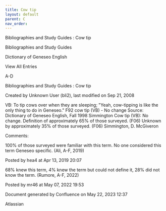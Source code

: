 ```yaml
---
title: Cow tip
layout: default
parent: C
nav_order:
---
```


Bibliographies and Study Guides : Cow tip

Bibliographies and Study Guides

Dictionary of Geneseo English

View All Entries

A-D

Bibliographies and Study Guides : Cow tip

Created by  Unknown User (bli2), last modified on Sep 21, 2008

VB: To tip cows over when they are sleeping; &quot;Yeah, cow-tipping is like the only thing to do in Geneseo.&quot; F92 cow tip (VB) - No change Source: Dictionary of Geneseo English, Fall 1998 Simmington Cow tip (VB): No change. Definition of approximately 65% of those surveyed. (F06) Unknown by approximately 35% of those surveyed. (F06) Simmington, D. McGiveron

Comments:

100% of those surveyed were familiar with this term. No one considered this term Geneseo specific. (Ali, A-F, 2019)

Posted by hea4 at Apr 13, 2019 20:07

68% knew this term, 4% knew the term but could not define it, 28% did not know the term. (Rumore, A-F, 2022)

Posted by mr46 at May 07, 2022 19:53

Document generated by Confluence on May 22, 2023 12:37

Atlassian
